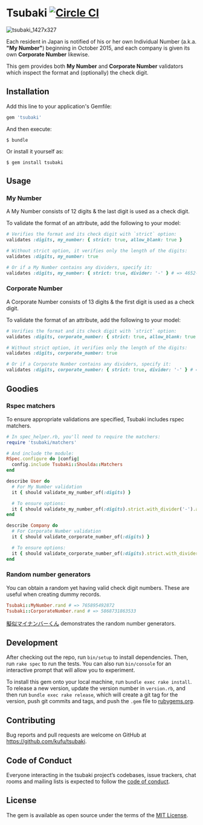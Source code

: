 # Tsubaki [![Circle CI](https://circleci.com/gh/kufu/tsubaki/tree/master.svg?style=svg)](https://circleci.com/gh/kufu/tsubaki/tree/master)

![tsubaki_1427x327](https://cloud.githubusercontent.com/assets/2214179/11577574/0f3394d6-9a62-11e5-81ee-7386c29c30e1.png)

Each resident in Japan is notified of his or her own Individual Number (a.k.a. **"My Number"**) beginning in October 2015, and each company is given its own **Corporate Number** likewise.

This gem provides both **My Number** and **Corporate Number** validators which inspect the format and (optionally) the check digit.

## Installation

Add this line to your application's Gemfile:

```ruby
gem 'tsubaki'
```

And then execute:

    $ bundle

Or install it yourself as:

    $ gem install tsubaki

## Usage


### My Number

A My Number consists of 12 digits & the last digit is used as a check digit.

To validate the format of an attribute, add the following to your model:

```ruby
# Verifies the format and its check digit with `strict` option:
validates :digits, my_number: { strict: true, allow_blank: true }

# Without strict option, it verifies only the length of the digits:
validates :digits, my_number: true

# Or if a My Number contains any dividers, specify it:
validates :digits, my_number: { strict: true, divider: '-' } # => 4652-8126-6333 should be valid
```

### Corporate Number

A Corporate Number consists of 13 digits & the first digit is used as a check digit.

To validate the format of an attribute, add the following to your model:

```ruby
# Verifies the format and its check digit with `strict` option:
validates :digits, corporate_number: { strict: true, allow_blank: true }

# Without strict option, it verifies only the length of the digits:
validates :digits, corporate_number: true

# Or if a Corporate Number contains any dividers, specify it:
validates :digits, corporate_number: { strict: true, divider: '-' } # => 5-8356-7825-6246 should be valid
```



## Goodies

### Rspec matchers

To ensure appropriate validations are specified, Tsubaki includes rspec matchers.

```ruby
# In spec_helper.rb, you'll need to require the matchers:
require 'tsubaki/matchers'

# And include the module:
RSpec.configure do |config|
  config.include Tsubaki::Shoulda::Matchers
end
```

```ruby
describe User do
  # For My Number validation
  it { should validate_my_number_of(:digits) }

  # To ensure options:
  it { should validate_my_number_of(:digits).strict.with_divider('-').allow_blank }
end

describe Company do
  # For Corporate Number validation
  it { should validate_corporate_number_of(:digits) }

  # To ensure options:
  it { should validate_corporate_number_of(:digits).strict.with_divider('-') }
end
```


### Random number generators

You can obtain a random yet having valid check digit numbers.
These are useful when creating dummy records.

```ruby
Tsubaki::MyNumber.rand # => 765895492872
Tsubaki::CorporateNumber.rand # => 5868731863533
```

[擬似マイナンバーくん](https://my-number-kun.herokuapp.com/) demonstrates the random number generators.

## Development

After checking out the repo, run `bin/setup` to install dependencies. Then, run `rake spec` to run the tests. You can also run `bin/console` for an interactive prompt that will allow you to experiment.

To install this gem onto your local machine, run `bundle exec rake install`. To release a new version, update the version number in `version.rb`, and then run `bundle exec rake release`, which will create a git tag for the version, push git commits and tags, and push the `.gem` file to [rubygems.org](https://rubygems.org).

## Contributing

Bug reports and pull requests are welcome on GitHub at https://github.com/kufu/tsubaki.

## Code of Conduct

Everyone interacting in the tsubaki project’s codebases, issue trackers, chat rooms and mailing lists is expected to follow the [code of conduct](https://github.com/kufu/tsubaki/blob/master/CODE_OF_CONDUCT.md).


## License

The gem is available as open source under the terms of the [MIT License](http://opensource.org/licenses/MIT).

